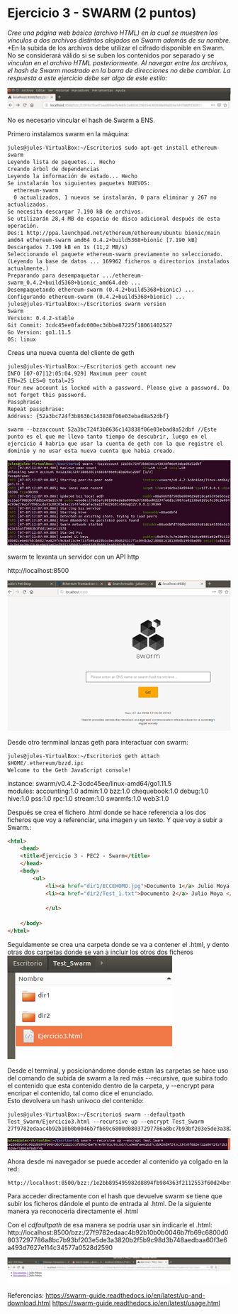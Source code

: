 # Ejercicio 3 - SWARM (2 puntos)
*Cree una página web básica (archivo HTML) en la cual se muestren los vínculos a dos archivos distintos alojados en Swarm además de su nombre.*
*En la subida de los archivos debe utilizar el cifrado disponible en Swarm. No se considerará válido si se suben los contenidos por separado y se *vinculan en el archivo HTML posteriormente. Al navegar entre los archivos, el hash de Swarm mostrado en la barra de direcciones no debe cambiar.*
*La respuesta a este ejercicio debe ser algo de este estilo:*

![Ejemplo](Imagenes/Ejemplo_Profe.jpg)  

No es necesario vincular el hash de Swarm a ENS.



Primero instalamos swarm en la máquina:

```
jules@jules-VirtualBox:~/Escritorio$ sudo apt-get install ethereum-swarm  
Leyendo lista de paquetes... Hecho  
Creando árbol de dependencias  
Leyendo la información de estado... Hecho  
Se instalarán los siguientes paquetes NUEVOS:
  ethereum-swarm  
  0 actualizados, 1 nuevos se instalarán, 0 para eliminar y 267 no actualizados.  
Se necesita descargar 7.190 kB de archivos.
Se utilizarán 28,4 MB de espacio de disco adicional después de esta operación.  
Des:1 http://ppa.launchpad.net/ethereum/ethereum/ubuntu bionic/main amd64 ethereum-swarm amd64 0.4.2+build5368+bionic [7.190 kB]  
Descargados 7.190 kB en 1s (11,2 MB/s)  
Seleccionando el paquete ethereum-swarm previamente no seleccionado.  
(Leyendo la base de datos ... 169962 ficheros o directorios instalados actualmente.)
Preparando para desempaquetar .../ethereum-swarm_0.4.2+build5368+bionic_amd64.deb ...  
Desempaquetando ethereum-swarm (0.4.2+build5368+bionic) ...  
Configurando ethereum-swarm (0.4.2+build5368+bionic) ...  
jules@jules-VirtualBox:~/Escritorio$ swarm version  
Swarm
Version: 0.4.2-stable  
Git Commit: 3cdc45ee0fadc000ec3dbbe87225f18061402527  
Go Version: go1.11.5  
OS: linux
```

Creas una nueva cuenta del cliente de geth
```
jules@jules-VirtualBox:~/Escritorio$ geth account new
INFO [07-07|12:05:04.929] Maximum peer count                       ETH=25 LES=0 total=25  
Your new account is locked with a password. Please give a password. Do not forget this password.  
Passphrase: 
Repeat passphrase:  
Address: {52a3bc724f3b8636c143838f06e03ebad8a52dbf}
```

```
swarm --bzzaccount 52a3bc724f3b8636c143838f06e03ebad8a52dbf //Este punto es el que me llevo tanto tiempo de descubrir, luego en el ejercicio 4 habria que usar la cuenta de geth con la que registre el dominio y no usar esta nueva cuenta que habia creado.
```

![Ini Swarm](Imagenes/SwarmIni.png)  

swarm te levanta un servidor con un API http

http://localhost:8500


![Ini Swarm](Imagenes/SWARM_node.png)  


Desde otro ternminal lanzas geth para interactuar con swarm:
```
jules@jules-VirtualBox:~/Escritorio$ geth attach $HOME/.ethereum/bzzd.ipc
Welcome to the Geth JavaScript console!
```
instance: swarm/v0.4.2-3cdc45ee/linux-amd64/go1.11.5  
modules: accounting:1.0 admin:1.0 bzz:1.0 chequebook:1.0 debug:1.0 hive:1.0 pss:1.0 rpc:1.0 stream:1.0 swarmfs:1.0 web3:1.0



Después se crea el fichero .html donde se hace referencia a los dos ficheros que voy a referenciar, una imagen y un texto. Y
 que voy a subir a Swarm.:

```html
<html> 
    <head>
    <title>Ejercicio 3 - PEC2 - Swarm</title>  
    </head>
    <body> 
        <ul>
            <li><a href="dir1/ECCEHOMO.jpg">Documento 1</a> Julio Moya </li>
            <li><a href="dir2/Test_1.txt">Documento 2</a> Julio Moya </li>
            
            </ul>
            
    </body> 
</html>
```

Seguidamente se crea una carpeta donde se va a contener el .html, y dento otras dos carpetas donde se van a incluir los otros dos ficheros
![Alt Text](Imagenes/Ficheros_Swarm.png "Ficheros creados")  

Desde el terminal, y posicionándome donde estan las carpetas se hace uso del comando de subida de swarm a la red más --recursive, que subira todo el contenido que esta contenido dentro de la carpeta, y --encrypt para encripar el contenido, tal como dice el enunciado.  
Esto devolvera un hash univoco del contenido:

```
jules@jules-VirtualBox:~/Escritorio$ swarm --defaultpath Test_Swarm/Ejercicio3.html --recursive up --encrypt Test_Swarm  
27f9782edaac4b92b10b0b0046b7fb69c6800d08037297786a8bc7b93bf203e5de3a3820b2f5b9c98d3b748aedbaa60f3e6a493d7627e114c34577a0528d2590
```

![Alt Text](Imagenes/Swarm_hash.png "Hash de Swarm")  


Ahora desde mi navegador se puede acceder al contenido ya colgado en la red:

```
http://localhost:8500/bzz:/1e2bb895495982d8894fb984363f2112553f60d24bef67e76781c44c6d77ca9e6faee16d7c5b928d9f245c33450f682e752a86724571b3152def58910f8d5f4b/Ejercicio3.html
```

Para acceder directamente con el hash que devuelve swarm se tiene que subir los ficheros dándole el punto de entrada al .html.
De la siguiente manera ya reconoceria directamente el .html


Con el *cdfaultpath* de esa manera se podría usar sin indicarle el .html:
http://localhost:8500/bzz:/27f9782edaac4b92b10b0b0046b7fb69c6800d08037297786a8bc7b93bf203e5de3a3820b2f5b9c98d3b748aedbaa60f3e6a493d7627e114c34577a0528d2590


![Mostar Contenido](Imagenes/HTML_SWARM.png) 


Referencias:
https://swarm-guide.readthedocs.io/en/latest/up-and-download.html
https://swarm-guide.readthedocs.io/en/latest/usage.html



